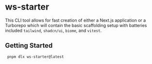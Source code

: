 # ws-starter

This CLI tool allows for fast creation of either a Next.js application or a Turborepo which will contain the basic
scaffolding setup with batteries included `tailwind`, `shadcn/ui`, `biome`, and `vitest`.

## Getting Started

   ```shell 
    pnpm dlx ws-starter@latest
   ```
